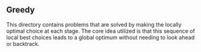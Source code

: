## Greedy

This directory contains problems that are solved by making the locally optimal choice at each stage. The core idea utilized is that this sequence of local best choices leads to a global optimum without needing to look ahead or backtrack.